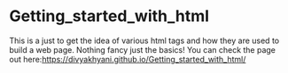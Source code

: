 # Getting_started_with_html
This is a just to get the idea of various html tags and how they are used to build a web page.
Nothing fancy just the basics!
You can check the page out here:https://divyakhyani.github.io/Getting_started_with_html/
